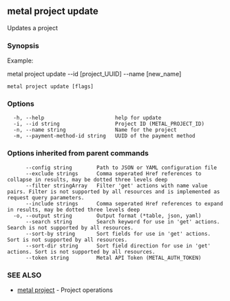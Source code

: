 ## metal project update

Updates a project

### Synopsis

Example:

metal project update --id [project_UUID] --name [new_name]



```
metal project update [flags]
```

### Options

```
  -h, --help                       help for update
  -i, --id string                  Project ID (METAL_PROJECT_ID)
  -n, --name string                Name for the project
  -m, --payment-method-id string   UUID of the payment method
```

### Options inherited from parent commands

```
      --config string        Path to JSON or YAML configuration file
      --exclude strings      Comma seperated Href references to collapse in results, may be dotted three levels deep
      --filter stringArray   Filter 'get' actions with name value pairs. Filter is not supported by all resources and is implemented as request query parameters.
      --include strings      Comma seperated Href references to expand in results, may be dotted three levels deep
  -o, --output string        Output format (*table, json, yaml)
      --search string        Search keyword for use in 'get' actions. Search is not supported by all resources.
      --sort-by string       Sort fields for use in 'get' actions. Sort is not supported by all resources.
      --sort-dir string      Sort field direction for use in 'get' actions. Sort is not supported by all resources.
      --token string         Metal API Token (METAL_AUTH_TOKEN)
```

### SEE ALSO

* [metal project](metal_project.md)	 - Project operations

